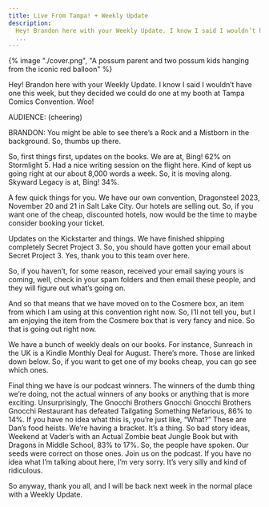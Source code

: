 ```yaml
---
title: Live From Tampa! + Weekly Update
description:
  Hey! Brandon here with your Weekly Update. I know I said I wouldn’t have one this week, but they decided we could do one at my booth at Tampa Comics Convention. Woo!
  ...
---
```


{% image "./cover.png", "A possum parent and two possum kids hanging from the iconic red balloon" %}

Hey! Brandon here with your Weekly Update. I know I said I wouldn’t have one this week, but they decided we could do one at my booth at Tampa Comics Convention. Woo!

AUDIENCE: (cheering)

BRANDON: You might be able to see there’s a Rock and a Mistborn in the background. So, thumbs up there.

So, first things first, updates on the books. We are at, Bing! 62% on Stormlight 5. Had a nice writing session on the flight here. Kind of kept us going right at our about 8,000 words a week. So, it is moving along. Skyward Legacy is at, Bing! 34%.

A few quick things for you. We have our own convention, Dragonsteel 2023, November 20 and 21 in Salt Lake City. Our hotels are selling out. So, if you want one of the cheap, discounted hotels, now would be the time to maybe consider booking your ticket.

Updates on the Kickstarter and things. We have finished shipping completely Secret Project 3. So, you should have gotten your email about Secret Project 3. Yes, thank you to this team over here.

So, if you haven’t, for some reason, received your email saying yours is coming, well, check in your spam folders and then email these people, and they will figure out what’s going on.

And so that means that we have moved on to the Cosmere box, an item from which I am using at this convention right now. So, I’ll not tell you, but I am enjoying the item from the Cosmere box that is very fancy and nice. So that is going out right now.

We have a bunch of weekly deals on our books. For instance, Sunreach in the UK is a Kindle Monthly Deal for August. There’s more. Those are linked down below. So, if you want to get one of my books cheap, you can go see which ones.

Final thing we have is our podcast winners. The winners of the dumb thing we’re doing, not the actual winners of any books or anything that is more exciting. Unsurprisingly, The Gnocchi Brothers Gnocchi Gnocchi Brothers Gnocchi Restaurant has defeated Tailgating Something Nefarious, 86% to 14%. If you have no idea what this is, you’re just like, “What?” These are Dan’s food heists. We’re having a bracket. It’s a thing. So bad story ideas, Weekend at Vader’s with an Actual Zombie beat Jungle Book but with Dragons in Middle School, 83% to 17%. So, the people have spoken. Our seeds were correct on those ones. Join us on the podcast. If you have no idea what I’m talking about here, I’m very sorry. It’s very silly and kind of ridiculous.

So anyway, thank you all, and I will be back next week in the normal place with a Weekly Update.
